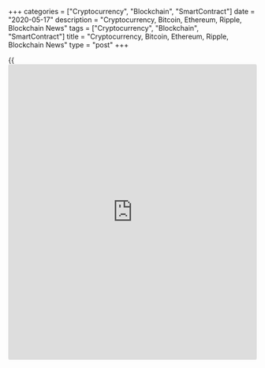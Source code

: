 +++
categories = ["Cryptocurrency", "Blockchain", "SmartContract"]
date = "2020-05-17"
description = "Cryptocurrency, Bitcoin, Ethereum, Ripple, Blockchain News"
tags = ["Cryptocurrency", "Blockchain", "SmartContract"]
title = "Cryptocurrency, Bitcoin, Ethereum, Ripple, Blockchain News"
type = "post"
+++

{{<iframe id="large-banner" src="https://www.bounty.group/#slide=16.0" width="100%" height="600" scrolling="no" style="border: 0px solid rgb(216, 221, 230); border-radius: 3px;">}}



[ ![logo][1] ][2]

![logo][3]

  * [▮ Home][4]
  * [ ▮ Business][5]
    * [ Latest Headlines][6]
    * [Top Stories][7]
    * [Breaking News][8]
    * [Earnings][9]
    * [Biotech][10]
    * [Investors][11]
    * [Stock Alerts][12]
    * [IPOs][13]
    * [M&A][14]
    * [Canadian][15]
    * [UK][16]
    * [Key Wallstreet Events][17]
    * [▮ Industry News][18]
      * [ Technology][19]
      * [ Software][20]
      * [ Banking][21]
      * [ Automotive][22]
      * [ Energy][23]
      * [More][24]
    * ▮ Corp. Calendars
      * [Dividends][25]
      * [Stock Splits][26]
      * [ Buybacks][27]
      * [ Conference Calls][28]
    * ▮ Earnings Calendars
      * [Earnings Calendar][29]
      * [ Pos Pre-announcements][30]
      * [ Profit Warnings][31]
      * [ Positive Surprise][32]
      * [ Negative Surprise][33]
      * [ Latest Earnings][34]
    * ▮ FDA Calendars
      * [Drug Approvals][35]
      * [ Device Approvals][36]
      * [ Clinical Trial Calendar][37]
    * ▮ Ratings Changes 
      * [Upgrades][38]
      * [Downgrades][39]
      * [ Cov Initiations][40]
      * [ Cov. Reiterated][41]
  * [ ▮ Economy][42]
    * [ US][43]
    * [ Europe][44]
    * [ Asia][45]
    * [ Global][46]
    * [ Economic Calendar][47]
    * [ Economic Scorecard][48]
    * [ Fed Members][49]
  * [ ▮Crypto ][50]
    * [ Cryptocurrency][51]
    * [ Blockchain][52]
  * [ ▮ Markets][53]
    * [ Morning Mkt Analysis][54]
    * [US Commentary][55]
    * [ European Commentary][56]
    * [ Asian Commentary][57]
    * [ Canadian Commentary][58]
    * [ Indian Commentary][59]
    * [Commodities][60]
    * [Bonds][61]
    * [Currencies][62]
  * [ ▮ Politics][63]
    * [ US][64]
    * [ World][65]
    * [White House][66]
    * [Elections][67]
    * [Congress][68]
    * [General News][69]
  * [ ▮ Forex][70]
    * [ FX Top Stories][71]
    * [ Currency Analysis][62]
    * [ Currency Alerts][72]
    * [ Economic Calendar][47]
    * [ Economic Scorecard][48]
  * [ ▮ Health NEW][73]
    * [ Coronavirus][74]
    * [ COVID-19 Calendar NEW][75]
    * [ Diet & Fitness][76]
    * [Cannabis][77]
    * [Kids Health][78]
    * [Men's Health][79]
    * [Women's Health][80]
    * [Cancer News][81]
    * [Drug Development][82]
    * [Mental Health][83]
  * [ ▮ Entertainment][84]
    * [ Top Stories][85]
    * [Slide Shows][86]
    * [ Game of Thrones][87]
    * ▮ Music [news](https://www.letsplayfx.com/blog/forex-news-website/)
      * [Pop][88]
      * [Rock][89]
      * [ Classic Rock][90]
      * [Rap/Hip-Hop][91]
      * [Country][92]
      * [ Alternative][93]
      * [Oldies][94]
      * [All Genre][95]
  * [▮ Content Licensing][96]
    * [Newswires & Feeds][97]
    * [Content Syndication][98]
    * [Digital Signage Services][99]
    * [Radio News Services][100]
  * [ ▮ Premium][101]
    * [Intelligent Investor][102]
    * [Emerging Biostocks][103]
    * [Under The Radar][104]
    * [Short-Term Investor][105]
    * [Login][106]
  * ▮ More
    * [Free Content][107]
    * [RSS Feeds][108]
    * [Press Releases][109]
    * [Search][110]
    * [Contact Us][111]

[][2]

  * [Home][4]
  * [ Business][5]
    * [ Latest Headlines][6]
    * [Top Stories][7]
    * [Breaking News][8]
    * [Earnings][9]
    * [Biotech][10]
    * [Investors][11]
    * [Stock Alerts][12]
    * [IPOs][13]
    * [M&A][14]
    * [Canadian][15]
    * [UK][16]
    * [Key Wallstreet Events][17]
    * [Industry News][18]
      * [ Technology][19]
      * [ Software][20]
      * [ Banking][21]
      * [ Automotive][22]
      * [ Energy][23]
      * [More][24]
    * Corp. Calendars
      * [Dividends][25]
      * [Stock Splits][26]
      * [ Buybacks][27]
      * [ Conference Calls][28]
    * Earnings Calendars
      * [Earnings Calendar][29]
      * [ Pos Pre-announcements][30]
      * [ Profit Warnings][31]
      * [ Positive Surprise][32]
      * [ Negative Surprise][33]
      * [ Latest Earnings][34]
    * FDA Calendars
      * [Drug Approvals][35]
      * [ Device Approvals][36]
      * [ Clinical Trial Calendar][37]
    * Ratings Changes 
      * [Upgrades][38]
      * [Downgrades][39]
      * [ Cov Initiations][40]
      * [ Cov. Reiterated][41]
  * [ Economy][42]
    * [ US][43]
    * [ Europe][44]
    * [ Asia][45]
    * [ Global][46]
    * [ Economic Calendar][47]
    * [ Economic Scorecard][48]
    * [ Fed Members][49]
  * [ Crypto ][50]
    * [ Cryptocurrency][51]
    * [ Blockchain][52]
  * [ Markets][53]
    * [ Morning Mkt Analysis][54]
    * [US Commentary][55]
    * [ European Commentary][56]
    * [ Asian Commentary][57]
    * [ Canadian Commentary][58]
    * [ Indian Commentary][59]
    * [Commodities][60]
    * [Bonds][61]
    * [Currencies][62]
  * [ Politics][63]
    * [ US][64]
    * [ World][65]
    * [White House][66]
    * [Elections][67]
    * [Congress][68]
    * [General News][69]
  * [ Forex][70]
    * [ FX Top Stories][71]
    * [ Currency Analysis][62]
    * [ Currency Alerts][72]
    * [ Economic Calendar][47]
    * [ Economic Scorecard][48]
  * [ Health NEW][73]
    * [ Coronavirus][74]
    * [ COVID-19 Calendar NEW][75]
    * [ Diet & Fitness][76]
    * [Cannabis][77]
    * [Kids Health][78]
    * [Men's Health][79]
    * [Women's Health][80]
    * [Cancer News][81]
    * [Drug Development][82]
    * [Mental Health][83]
  * [ Entertainment][84]
    * [ Top Stories][85]
    * [Slide Shows][86]
    * [ Game of Thrones][87]
    * Music [news](https://www.letsplayfx.com/blog/forex-news-website/)
      * [Pop][88]
      * [Rock][89]
      * [ Classic Rock][90]
      * [Rap/Hip-Hop][91]
      * [Country][92]
      * [ Alternative][93]
      * [Oldies][94]
      * [All Genre][95]
  * [Content Licensing][96]
    * [Newswires & Feeds][97]
    * [Content Syndication][98]
    * [Digital Signage Services][99]
    * [Radio News Services][100]
  * [ Premium][101]
    * [Intelligent Investor][102]
    * [Emerging Biostocks][103]
    * [Under The Radar][104]
    * [Short-Term Investor][105]
    * [Login][106]
  * More
    * [Free Content][107]
    * [RSS Feeds][108]
    * [Press Releases][109]
    * [Search][110]
    * [Contact Us][111]

# Cryptocurrency News

[![Share][112]][113]

[Tweet][114]

BitcoinLitecoinEthereum Ripple

Price (USD)

1h12h1d 1w1m3m 1y

![Chart_COINBASE_SPOT_BTC_USD_2_13.jpg][115]

*Time In UTC / GMT

[Cryptocurrency][116]

![[Binance](https://www.playgroundfx.com/blog/binance-creator/) otc 0520][117]

## [Binance.US Rolls Out OTC Trading Platform ][118]

  
  
Cryptocurrency trading platform Binance.US launched its over-the-counter
(OTC) trading platform for cryptocurriencies such as Bitcoin for users
in most U.S. states. The minimum trade size for the portal is an
equivalent value of 10,000 U.S. dollars, with 12 different coins and
tokens initially supported for OTC trading.

##  [Bitstamp Integrates Signature Bank's Digital Payments Platform
Signet ][119]

##  [Halving Fails To Influence Bitcoin's Price ][120]

##  [Cryptocurrency Bitcoin Halving Again ][121]

##  [Libra Association Appoints Stuart Levey As First CEO ][122]

##  [Paxful Launches Bitcoin Donation Campaign To Combat COVID-19 In
Africa ][123]

##  [CipherTrace Launches Armada To Help Banks Detect Risky Crypto Blind
Spots ][124]

##  [BitPay Adds Support For Binance Stablecoin For Global Payments
][125]

##  [Successful Attacks By Ransomware Slowing Down In 2020 Amid
COVID-19: Study ][126]

##  [Riot Blockchain Co-locates To Reduce Direct Mining Production Costs
][127]

[Read More][116]  

[Blockchain][128]

![samsung skt 051520][129]

## [Samsung Launches 5G Phone With Blockchain-powered ID Authentication
][130]

  
  
Samsung Electronics has launched the world's first 5G smartphone that
comes with a [blockchain](https://www.letsplayfx.com/blog/trade-forex-with-bitcoin/)-powered ID authentication. The Samsung Galaxy A
Quantum is also the first phone with Quantis quantum random number
generation (QRNG) chipset that improves data security for users with
quantum encryption technology.

##  [Simba Chain To Develop Blockchain-based System For Securing R&D
Data For DoD ][131]

##  [UFC Partners Chiliz To Offer Blockchain-powered Fan Engagement
][132]

##  [Italian News Agency ANSA Using Blockchain To Fight Fake News ][133]

##  [IBM Blockchain To Address COVID-19 Medical Supply Chain Shortages
][134]

##  [CoinMarketCap Partners Gilded To Autopilot Crypto Invoicing And
Payments ][135]

##  [Sony Develops Blockchain Platform To Integrate Transportation Data
][136]

##  [AirAsia's Logistics Arm Launches Blockchain-powered Air Cargo
Booking ][137]

[Read More][128]  

Cryptocurrency Tutorial

## [Bitcoin Is Back With A Bang][138]

![Slideshow1 Bitcoin 062016 sm][139] Bitcoin, once dismissed as
something reserved for geeks and the cryptography enthusiasts, is back
in the limelight, as the price of the cryptocurrency appreciated in
recent weeks.

Price Updates

BTC/USD| 9767.09  
---|---  
LTC/USD| 43.97  
ETH/USD| 207.89  
XRP/USD| 0.20278  
  
Updated at 5/17/2020 8:00:32 PM UTC

Follow RTT

[![Facebook][140]][141]

[![Twitter][142]][143]

[![Instagram][144]][145]

[![RSS][146]][108]

  * Editor's Pick 
  * Most Read 
  * Most Emailed

###  [ FDA Approves Everlywell's At-home Nasal Swab Test Kit For
COVID-19 ][147]

###  [ Disney Springs Reopens On Wednesday ][148]

###  [ GM's Self-driving Car Unit Cruise To Lay Off 8% Of Staff: Reports
][149]

###  [ Starbucks Seeks Break On Rent From Landlords ][150]

###  [ Sterno Home Recalls Certain Path Light Kits ][151]

###  [ New York Stock Exchange Phased Reopening On May 26 ][152]

###  [ CVS Health To Open More Than 50 COVID-19 Test Sites Today ][153]

###  [ Xephyr Ordered To Stop Selling Colloidal Silver Products To Treat
Covid-19 ][154]

###  [ DOT Again Warns Airlines To Issue Refunds For Canceled Flights
][155]

###  [ Hodedah Recalls HI4DR 4-Drawer Chests ][156]

###  [ Boeing Bags $3.1 Bln Worth US Navy Contracts ][157]

###  [ Merck KGaA Q1 Profit Climbs, Cuts FY20 View Due To Covid-19;
Stock Down ][158]

###  [ ARPO Soars, GNFT's NASH Study Fails, Moderna's COVID-19 Vaccine
On Fast Track ][159]

###  [ Largest US Solar Project, Backed By Buffett, Wins Approval ][160]

###  [ ADC Therapeutics Prices Upsized IPO At $19/Shr, Above The
Estimated Range ][161]

###  [ Gilead In Deal With 5 Cos. To Make And Sell Remdesivir In 127
Countries ][162]

###  [ Spirax-Sarco 4-month Operating Profit Declines - Quick Facts
][163]

###  [ Stock Alert: Novavax Shares Up 51% In Premarket On $384 Mln Addl.
Funding News ][164]

###  [ Jushi Launches Adult-use Cannabis Sales At Illinois Dispensary
][165]

###  [ Canopy Growth Launches New Products In Canada Recreational
Marijuana Market ][166]

###  [ DOT Again Warns Airlines To Issue Refunds For Canceled Flights
][155]

###  [ The Rise And Rise Of Novavax (NVAX) ][167]

###  [ Roche Reports Positive Results From Phase II CITYSCAPE Trial On
NSCLC ][168]

###  [ FDA Snubs BMY And BLUE, Stocks That Moved On ASCO Abstracts
(ARVN, CTMX, MGNX) ][169]

###  [ Walmart Offers Addl. $390 Mln Cash Bonuses To Associates ][170]

###  [ Semiconductor Manufacturing International Corp. Q1 Earnings
Rise][171]

###  [ Taylor Wimpey To Reopen Sales Offices And Show Homes From 22 May
][172]

###  [ BlackRock Announces Pricing Of Secondary Offering Of Stock By PNC
At $420/shr ][173]

###  [ EARNINGS SUMMARY: Details of Pacific Ethanol, Inc. Q1 Earnings
Report][174]

###  [ Stock Alert: Bill.com Uptick Continues ][175]

###  [ Apple Announces Update For Logic Pro X ][176]

###  [ Dynatrace Guides Q1, FY21 Adj. EPS Above Estimates - Quick Facts
][177]

###  [ MyoKardia (MYOK) Joins $100 Stock Price Club ][178]

###  [ Ryanair Plans To Restore 40% Of Flights From July 1; Stock Up
][179]

###  [ McCarthy & Stone Names Martin Abell CFO Designate To Succeed
Rowan Baker ][180]

###  [ Amadeus IT Q1 Profit, Revenues Down; Sees Challenging Months
Ahead ][181]

Copyright Â(C) 2020 RTTNews. All rights reserved. By using this site,
you agree to the  [Terms of Service][182]. [About Us][183]   |
[Contact Us][184]   |   [Privacy][185]   |   [Sitemap][186]

   1. cdn.rtt[news](https://www.letsplayfx.com/blog/forex-news-website/).com/images/v2/rtt[news](https://www.letsplayfx.com/blog/forex-news-website/)-logo.gif
   2. www.rtt[news](https://www.letsplayfx.com/blog/forex-news-website/).com
   3. cdn.rtt[news](https://www.letsplayfx.com/blog/forex-news-website/).com/images/v3/Search-button.png
   4. www.rtt[news](https://www.letsplayfx.com/blog/forex-news-website/).com/Default.aspx
   5. www.rtt[news](https://www.letsplayfx.com/blog/forex-news-website/).com/Content/Business.aspx
   6. www.rtt[news](https://www.letsplayfx.com/blog/forex-news-website/).com/Content/RTTHeadlines.aspx
   7. www.rtt[news](https://www.letsplayfx.com/blog/forex-news-website/).com/list/top-story.aspx
   8. www.rtt[news](https://www.letsplayfx.com/blog/forex-news-website/).com/list/breaking-[news](https://www.letsplayfx.com/blog/forex-news-website/).aspx
   9. www.rtt[news](https://www.letsplayfx.com/blog/forex-news-website/).com/list/earnings.aspx
   10. www.rtt[news](https://www.letsplayfx.com/blog/forex-news-website/).com/Content/Biotechnology.aspx
   11. www.rtt[news](https://www.letsplayfx.com/blog/forex-news-website/).com/Content/Investors.aspx
   12. www.rtt[news](https://www.letsplayfx.com/blog/forex-news-website/).com/list/stock-alerts.aspx?utm_source=rtt[news](https://www.letsplayfx.com/blog/forex-news-website/)&utm_campaign=stockalertmenu
   13. www.rtt[news](https://www.letsplayfx.com/blog/forex-news-website/).com/list/ipos.aspx
   14. www.rtt[news](https://www.letsplayfx.com/blog/forex-news-website/).com/list/mergers.aspx
   15. www.rtt[news](https://www.letsplayfx.com/blog/forex-news-website/).com/list/canadian-[news](https://www.letsplayfx.com/blog/forex-news-website/).aspx
   16. www.rtt[news](https://www.letsplayfx.com/blog/forex-news-website/).com/list/uk-top-story.aspx
   17. www.rtt[news](https://www.letsplayfx.com/blog/forex-news-website/).com/list/ws-events.aspx
   18. www.rtt[news](https://www.letsplayfx.com/blog/forex-news-website/).com/Content/Industries.aspx
   19. www.rtt[news](https://www.letsplayfx.com/blog/forex-news-website/).com/content/industry[news](https://www.letsplayfx.com/blog/forex-news-website/).aspx?industry=technology
   20. www.rtt[news](https://www.letsplayfx.com/blog/forex-news-website/).com/content/industry[news](https://www.letsplayfx.com/blog/forex-news-website/).aspx?industry=Software
   21. www.rtt[news](https://www.letsplayfx.com/blog/forex-news-website/).com/content/industry[news](https://www.letsplayfx.com/blog/forex-news-website/).aspx?industry=Banking
   22. www.rtt[news](https://www.letsplayfx.com/blog/forex-news-website/).com/content/industry[news](https://www.letsplayfx.com/blog/forex-news-website/).aspx?industry=Automotive
   23. www.rtt[news](https://www.letsplayfx.com/blog/forex-news-website/).com/content/industry[news](https://www.letsplayfx.com/blog/forex-news-website/).aspx?industry=Energy
   24. www.rtt[news](https://www.letsplayfx.com/blog/forex-news-website/).com/content/industries.aspx
   25. www.rtt[news](https://www.letsplayfx.com/blog/forex-news-website/).com/Calendar/Dividend.aspx
   26. www.rtt[news](https://www.letsplayfx.com/blog/forex-news-website/).com/CorpInfo/StockSplits.aspx
   27. www.rtt[news](https://www.letsplayfx.com/blog/forex-news-website/).com/CorpInfo/StockBuybacks.aspx
   28. www.rtt[news](https://www.letsplayfx.com/blog/forex-news-website/).com/CorpInfo/ConferenceCalls.aspx
   29. www.rtt[news](https://www.letsplayfx.com/blog/forex-news-website/).com/Calendar/Earnings.aspx
   30. www.rtt[news](https://www.letsplayfx.com/blog/forex-news-website/).com/Calendar/PositiveEarningsAnnouncement.aspx
   31. www.rtt[news](https://www.letsplayfx.com/blog/forex-news-website/).com/Calendar/ProfitWarnings.aspx
   32. www.rtt[news](https://www.letsplayfx.com/blog/forex-news-website/).com/Earnings/PositiveSurprises.aspx
   33. www.rtt[news](https://www.letsplayfx.com/blog/forex-news-website/).com/Earnings/NegativeSurprises.aspx
   34. www.rtt[news](https://www.letsplayfx.com/blog/forex-news-website/).com/Earnings/LatestEarnings.aspx
   35. www.rtt[news](https://www.letsplayfx.com/blog/forex-news-website/).com/CorpInfo/FDACalendar.aspx
   36. www.rtt[news](https://www.letsplayfx.com/blog/forex-news-website/).com/CorpInfo/FDADeviceApprovals.aspx
   37. www.rtt[news](https://www.letsplayfx.com/blog/forex-news-website/).com/CorpInfo/ClinicalTrialCalendar.aspx
   38. www.rtt[news](https://www.letsplayfx.com/blog/forex-news-website/).com/CorpInfo/Upgrades.aspx
   39. www.rtt[news](https://www.letsplayfx.com/blog/forex-news-website/).com/CorpInfo/Downgrades.aspx
   40. www.rtt[news](https://www.letsplayfx.com/blog/forex-news-website/).com/CorpInfo/CoverageInitiate.aspx
   41. www.rtt[news](https://www.letsplayfx.com/blog/forex-news-website/).com/CorpInfo/CoverageReiterate.aspx
   42. www.rtt[news](https://www.letsplayfx.com/blog/forex-news-website/).com/Content/EconomicNews.aspx
   43. www.rtt[news](https://www.letsplayfx.com/blog/forex-news-website/).com/list/us-economic-[news](https://www.letsplayfx.com/blog/forex-news-website/).aspx
   44. www.rtt[news](https://www.letsplayfx.com/blog/forex-news-website/).com/list/european-economic-[news](https://www.letsplayfx.com/blog/forex-news-website/).aspx
   45. www.rtt[news](https://www.letsplayfx.com/blog/forex-news-website/).com/list/asian-economic-[news](https://www.letsplayfx.com/blog/forex-news-website/).aspx
   46. www.rtt[news](https://www.letsplayfx.com/blog/forex-news-website/).com/list/global-economic-[news](https://www.letsplayfx.com/blog/forex-news-website/).aspx
   47. www.rtt[news](https://www.letsplayfx.com/blog/forex-news-website/).com/CorpInfo/EconomicCalendar.aspx
   48. www.rtt[news](https://www.letsplayfx.com/blog/forex-news-website/).com/economic-scorecard/world-rank/GDP/highest-performance.aspx
   49. www.rtt[news](https://www.letsplayfx.com/blog/forex-news-website/).com/CorpInfo/FedMembers.aspx
   50. www.rtt[news](https://www.letsplayfx.com/blog/forex-news-website/).com/Content/Cryptocurrency.aspx?utm_source=rtt[news](https://www.letsplayfx.com/blog/forex-news-website/)&utm_campaign=crypmenu
   51. www.rtt[news](https://www.letsplayfx.com/blog/forex-news-website/).com/list/cryptocurrency.aspx?utm_source=rtt[news](https://www.letsplayfx.com/blog/forex-news-website/)&utm_campaign=crypmenu
   52. www.rtt[news](https://www.letsplayfx.com/blog/forex-news-website/).com/list/[blockchain](https://www.letsplayfx.com/blog/trade-forex-with-bitcoin/).aspx?utm_source=rtt[news](https://www.letsplayfx.com/blog/forex-news-website/)&utm_campaign=crypmenu
   53. www.rtt[news](https://www.letsplayfx.com/blog/forex-news-website/).com/Content/Markets.aspx
   54. www.rtt[news](https://www.letsplayfx.com/blog/forex-news-website/).com/Content/MarketAnalysis.aspx
   55. www.rtt[news](https://www.letsplayfx.com/blog/forex-news-website/).com/list/us-commentary.aspx
   56. www.rtt[news](https://www.letsplayfx.com/blog/forex-news-website/).com/list/european-commentary.aspx
   57. www.rtt[news](https://www.letsplayfx.com/blog/forex-news-website/).com/list/asian-commentary.aspx
   58. www.rtt[news](https://www.letsplayfx.com/blog/forex-news-website/).com/list/canadian-commentary.aspx
   59. www.rtt[news](https://www.letsplayfx.com/blog/forex-news-website/).com/list/indian-commentary.aspx
   60. www.rtt[news](https://www.letsplayfx.com/blog/forex-news-website/).com/list/commodities.aspx
   61. www.rtt[news](https://www.letsplayfx.com/blog/forex-news-website/).com/list/us-treasury-markets.aspx
   62. www.rtt[news](https://www.letsplayfx.com/blog/forex-news-website/).com/list/forex-commentary.aspx
   63. www.rtt[news](https://www.letsplayfx.com/blog/forex-news-website/).com/Content/Political.aspx
   64. www.rtt[news](https://www.letsplayfx.com/blog/forex-news-website/).com/list/us-political-[news](https://www.letsplayfx.com/blog/forex-news-website/).aspx
   65. www.rtt[news](https://www.letsplayfx.com/blog/forex-news-website/).com/list/political-[news](https://www.letsplayfx.com/blog/forex-news-website/).aspx
   66. www.rtt[news](https://www.letsplayfx.com/blog/forex-news-website/).com/list/white-house.aspx
   67. www.rtt[news](https://www.letsplayfx.com/blog/forex-news-website/).com/list/us-election.aspx
   68. www.rtt[news](https://www.letsplayfx.com/blog/forex-news-website/).com/list/us-congress.aspx
   69. www.rtt[news](https://www.letsplayfx.com/blog/forex-news-website/).com/list/general-[news](https://www.letsplayfx.com/blog/forex-news-website/).aspx
   70. www.rtt[news](https://www.letsplayfx.com/blog/forex-news-website/).com/Content/Forex.aspx
   71. www.rtt[news](https://www.letsplayfx.com/blog/forex-news-website/).com/list/forex-top-story.aspx
   72. www.rtt[news](https://www.letsplayfx.com/blog/forex-news-website/).com/list/currency-markets.aspx
   73. www.rtt[news](https://www.letsplayfx.com/blog/forex-news-website/).com/Content/Health.aspx
   74. www.rtt[news](https://www.letsplayfx.com/blog/forex-news-website/).com/list/coronavirus.aspx
   75. www.rtt[news](https://www.letsplayfx.com/blog/forex-news-website/).com/corpinfo/covid-19-drugs-in-development.aspx
   76. www.rtt[news](https://www.letsplayfx.com/blog/forex-news-website/).com/list/diet-nutrition-fitness.aspx
   77. www.rtt[news](https://www.letsplayfx.com/blog/forex-news-website/).com/list/cannabis.aspx
   78. www.rtt[news](https://www.letsplayfx.com/blog/forex-news-website/).com/list/kids-health.aspx
   79. www.rtt[news](https://www.letsplayfx.com/blog/forex-news-website/).com/list/mens-health.aspx
   80. www.rtt[news](https://www.letsplayfx.com/blog/forex-news-website/).com/list/womens-health.aspx
   81. www.rtt[news](https://www.letsplayfx.com/blog/forex-news-website/).com/list/cancer.aspx
   82. www.rtt[news](https://www.letsplayfx.com/blog/forex-news-website/).com/list/drug-development.aspx
   83. www.rtt[news](https://www.letsplayfx.com/blog/forex-news-website/).com/list/mental-health.aspx
   84. www.rtt[news](https://www.letsplayfx.com/blog/forex-news-website/).com/Content/Entertainment.aspx
   85. www.rtt[news](https://www.letsplayfx.com/blog/forex-news-website/).com/list/entertainment-top-story.aspx
   86. www.rtt[news](https://www.letsplayfx.com/blog/forex-news-website/).com/Content/SlideShow.aspx
   87. www.rtt[news](https://www.letsplayfx.com/blog/forex-news-website/).com/Entertainment/GameOfThrones.aspx
   88. www.rtt[news](https://www.letsplayfx.com/blog/forex-news-website/).com/list/pop-music.aspx
   89. www.rtt[news](https://www.letsplayfx.com/blog/forex-news-website/).com/list/rock-music.aspx
   90. www.rtt[news](https://www.letsplayfx.com/blog/forex-news-website/).com/list/classic-rock-music.aspx
   91. www.rtt[news](https://www.letsplayfx.com/blog/forex-news-website/).com/list/rap-music.aspx
   92. www.rtt[news](https://www.letsplayfx.com/blog/forex-news-website/).com/list/country-music.aspx
   93. www.rtt[news](https://www.letsplayfx.com/blog/forex-news-website/).com/list/alternative-music.aspx
   94. www.rtt[news](https://www.letsplayfx.com/blog/forex-news-website/).com/list/oldies-music.aspx
   95. www.rtt[news](https://www.letsplayfx.com/blog/forex-news-website/).com/list/music.aspx
   96. www.rtt[news](https://www.letsplayfx.com/blog/forex-news-website/).com/ContentLicensing.aspx
   97. www.rtt[news](https://www.letsplayfx.com/blog/forex-news-website/).com/Newsfeeds.aspx
   98. www.rtt[news](https://www.letsplayfx.com/blog/forex-news-website/).com/ContentSyndication.aspx
   99. www.rtt[news](https://www.letsplayfx.com/blog/forex-news-website/).com/Digitalsignage.aspx
   100. www.rtt[news](https://www.letsplayfx.com/blog/forex-news-website/).com/RadioNewsServices.aspx
   101. www.rtt[news](https://www.letsplayfx.com/blog/forex-news-website/).com/Products/Services.aspx
   102. www.rtt[news](https://www.letsplayfx.com/blog/forex-news-website/).com/Products/RTTIntelligent[investor](https://www.fintechee.com/tutorial-for-forex-trading/investor-mode/).aspx
   103. www.rtt[news](https://www.letsplayfx.com/blog/forex-news-website/).com/Products/EBSService.aspx
   104. www.rtt[news](https://www.letsplayfx.com/blog/forex-news-website/).com/Products/UTRService.aspx
   105. www.rtt[news](https://www.letsplayfx.com/blog/forex-news-website/).com/Products/STIService.aspx
   106. www.rtt[news](https://www.letsplayfx.com/blog/forex-news-website/).com/Products/Login.aspx
   107. www.rtt[news](https://www.letsplayfx.com/blog/forex-news-website/).com/Widget/GetWidget.aspx
   108. www.rtt[news](https://www.letsplayfx.com/blog/forex-news-website/).com/rss/RSSArticleList.aspx
   109. www.rtt[news](https://www.letsplayfx.com/blog/forex-news-website/).com/press-releases/list.aspx
   110. www.rtt[news](https://www.letsplayfx.com/blog/forex-news-website/).com/articlesearch.aspx
   111. www.rtt[news](https://www.letsplayfx.com/blog/forex-news-website/).com/[contact](https://www.playgroundfx.com/contact/)us.aspx
   112. cdn.rtt[news](https://www.letsplayfx.com/blog/forex-news-website/).com/images/v2/share-2.jpg
   113. www.addthis.com/bookmark.php
   114. twitter.com/share
   115. media.rtt[news](https://www.letsplayfx.com/blog/forex-news-website/).com/charts/Chart_COINBASE_SPOT_BTC_USD_2_13.jpg
   116. www.rtt[news](https://www.letsplayfx.com/blog/forex-news-website/).com/list/cryptocurrency.aspx
   117. cdn.rtt[news](https://www.letsplayfx.com/blog/forex-news-website/).com/articleimages/ustopstories/2020/may/[Binance](https://www.playgroundfx.com/blog/binance-creator/)-otc-0520.jpg ([Binance](https://www.playgroundfx.com/blog/binance-creator/) otc 0520)
   118. www.rtt[news](https://www.letsplayfx.com/blog/forex-news-website/).com/3095598/[Binance](https://www.playgroundfx.com/blog/binance-creator/)-us-rolls-out-otc-trading-platform.aspx?type=cryp
   119. www.rtt[news](https://www.letsplayfx.com/blog/forex-news-website/).com/3095219/bitstamp-integrates-signature-bank-s-digital-payments-platform-signet.aspx?type=cryp
   120. www.rtt[news](https://www.letsplayfx.com/blog/forex-news-website/).com/3095211/halving-fails-to-influence-[bitcoin](https://www.letsplayfx.com/blog/forex-for-bitcoin/)-s-price.aspx?type=cryp
   121. www.rtt[news](https://www.letsplayfx.com/blog/forex-news-website/).com/3094803/cryptocurrency-[bitcoin](https://www.letsplayfx.com/blog/forex-for-bitcoin/)-halving-again.aspx?type=cryp
   122. www.rtt[news](https://www.letsplayfx.com/blog/forex-news-website/).com/3094360/[Libra](https://www.playgroundfx.com/blog/libra-creator/)-association-appoints-stuart-levey-as-first-ceo.aspx?type=cryp
   123. www.rtt[news](https://www.letsplayfx.com/blog/forex-news-website/).com/3091895/paxful-launches-[bitcoin](https://www.letsplayfx.com/blog/forex-for-bitcoin/)-donation-campaign-to-combat-covid-19-in-africa.aspx?type=cryp
   124. www.rtt[news](https://www.letsplayfx.com/blog/forex-news-website/).com/3090339/ciphertrace-launches-armada-to-help-banks-detect-risky-crypto-blind-spots.aspx?type=cryp
   125. www.rtt[news](https://www.letsplayfx.com/blog/forex-news-website/).com/3089764/bitpay-adds-support-for-[Binance](https://www.playgroundfx.com/blog/binance-creator/)-stablecoin-for-global-payments.aspx?type=cryp
   126. www.rtt[news](https://www.letsplayfx.com/blog/forex-news-website/).com/3088016/successful-attacks-by-ransomware-slowing-down-in-2020-amid-covid-19-study.aspx?type=cryp
   127. www.rtt[news](https://www.letsplayfx.com/blog/forex-news-website/).com/3087602/riot-[blockchain](https://www.letsplayfx.com/blog/trade-forex-with-bitcoin/)-co-locates-to-reduce-direct-mining-production-costs.aspx?type=cryp
   128. www.rtt[news](https://www.letsplayfx.com/blog/forex-news-website/).com/list/[blockchain](https://www.letsplayfx.com/blog/trade-forex-with-bitcoin/).aspx
   129. cdn.rtt[news](https://www.letsplayfx.com/blog/forex-news-website/).com/articleimages/ustopstories/2020/may/samsung-skt-051520.jpg (samsung skt 051520)
   130. www.rtt[news](https://www.letsplayfx.com/blog/forex-news-website/).com/3096432/samsung-launches-5g-phone-with-[blockchain](https://www.letsplayfx.com/blog/trade-forex-with-bitcoin/)-powered-id-authentication.aspx?type=bloc
   131. www.rtt[news](https://www.letsplayfx.com/blog/forex-news-website/).com/3096059/simba-chain-to-develop-[blockchain](https://www.letsplayfx.com/blog/trade-forex-with-bitcoin/)-based-system-for-securing-r-d-data-for-dod.aspx?type=bloc
   132. www.rtt[news](https://www.letsplayfx.com/blog/forex-news-website/).com/3093799/ufc-partners-chiliz-to-offer-[blockchain](https://www.letsplayfx.com/blog/trade-forex-with-bitcoin/)-powered-fan-engagement.aspx?type=bloc
   133. www.rtt[news](https://www.letsplayfx.com/blog/forex-news-website/).com/3092430/italian-[news](https://www.letsplayfx.com/blog/forex-news-website/)-agency-ansa-using-[blockchain](https://www.letsplayfx.com/blog/trade-forex-with-bitcoin/)-to-fight-fake-[news](https://www.letsplayfx.com/blog/forex-news-website/).aspx?type=bloc
   134. www.rtt[news](https://www.letsplayfx.com/blog/forex-news-website/).com/3089276/ibm-[blockchain](https://www.letsplayfx.com/blog/trade-forex-with-bitcoin/)-to-address-covid-19-medical-supply-chain-shortages.aspx?type=bloc
   135. www.rtt[news](https://www.letsplayfx.com/blog/forex-news-website/).com/3088894/[Coinmarketcap](https://www.playgroundfx.com/blog/coinmarketcap-creator/)-partners-gilded-to-autopilot-crypto-invoicing-and-payments.aspx?type=bloc
   136. www.rtt[news](https://www.letsplayfx.com/blog/forex-news-website/).com/3088545/sony-develops-[blockchain](https://www.letsplayfx.com/blog/trade-forex-with-bitcoin/)-platform-to-integrate-transportation-data.aspx?type=bloc
   137. www.rtt[news](https://www.letsplayfx.com/blog/forex-news-website/).com/3087153/airasia-s-logistics-arm-launches-[blockchain](https://www.letsplayfx.com/blog/trade-forex-with-bitcoin/)-powered-air-cargo-booking.aspx?type=bloc
   138. www.rtt[news](https://www.letsplayfx.com/blog/forex-news-website/).com/slideshow/3458/[bitcoin](https://www.letsplayfx.com/blog/forex-for-bitcoin/)-is-back-with-a-bang.aspx
   139. cdn.rtt[news](https://www.letsplayfx.com/blog/forex-news-website/).com/articleimages/slideshow/2016/june/slideshow1-[bitcoin](https://www.letsplayfx.com/blog/forex-for-bitcoin/)-062016-sm.jpg (Slideshow1 Bitcoin 062016 sm)
   140. cdn.rtt[news](https://www.letsplayfx.com/blog/forex-news-website/).com/images/v3/Facebook.png (Follow RTTNews On Facebook)
   141. www.facebook.com/RTTTopStories
   142. cdn.rtt[news](https://www.letsplayfx.com/blog/forex-news-website/).com/images/v3/Twitter.png (Follow RTTNews On Twitter)
   143. www.twitter.com/rtt[news](https://www.letsplayfx.com/blog/forex-news-website/)
   144. cdn.rtt[news](https://www.letsplayfx.com/blog/forex-news-website/).com/images/v3/Instagram.png (Follow RTTNews On Instagram)
   145. www.instagram.com/rtt[news](https://www.letsplayfx.com/blog/forex-news-website/)
   146. cdn.rtt[news](https://www.letsplayfx.com/blog/forex-news-website/).com/images/v3/RSS.png (RTTNews RSS Feeds)
   147. www.rtt[news](https://www.letsplayfx.com/blog/forex-news-website/).com/3096507/fda-approves-everlywell-s-at-home-nasal-swab-test-kit-for-covid-19.aspx
   148. www.rtt[news](https://www.letsplayfx.com/blog/forex-news-website/).com/3096504/disney-springs-reopens-on-wednesday.aspx
   149. www.rtt[news](https://www.letsplayfx.com/blog/forex-news-website/).com/3096459/gm-s-self-driving-car-unit-cruise-to-lay-off-8-of-staff-reports.aspx
   150. www.rtt[news](https://www.letsplayfx.com/blog/forex-news-website/).com/3096442/starbucks-seeks-break-on-rent-from-landlords.aspx
   151. www.rtt[news](https://www.letsplayfx.com/blog/forex-news-website/).com/3096402/sterno-home-recalls-certain-path-light-kits.aspx
   152. www.rtt[news](https://www.letsplayfx.com/blog/forex-news-website/).com/3096397/new-york-stock-exchange-phased-reopening-on-may-26.aspx
   153. www.rtt[news](https://www.letsplayfx.com/blog/forex-news-website/).com/3096357/cvs-health-to-open-more-than-50-covid-19-test-sites-today.aspx
   154. www.rtt[news](https://www.letsplayfx.com/blog/forex-news-website/).com/3096273/xephyr-ordered-to-stop-selling-colloidal-silver-products-to-treat-covid-19.aspx
   155. www.rtt[news](https://www.letsplayfx.com/blog/forex-news-website/).com/3096067/dot-again-warns-airlines-to-issue-refunds-for-canceled-flights.aspx
   156. www.rtt[news](https://www.letsplayfx.com/blog/forex-news-website/).com/3096037/hodedah-recalls-hi4dr-4-drawer-chests.aspx
   157. www.rtt[news](https://www.letsplayfx.com/blog/forex-news-website/).com/3095937/boeing-bags-3-1-bln-worth-us-navy-contracts.aspx
   158. www.rtt[news](https://www.letsplayfx.com/blog/forex-news-website/).com/3095894/merck-kgaa-q1-profit-climbs-cuts-fy20-view-due-to-covid-19-stock-down.aspx
   159. www.rtt[news](https://www.letsplayfx.com/blog/forex-news-website/).com/3095337/arpo-soars-gnft-s-nash-study-fails-moderna-s-covid-19-vaccine-on-fast-track.aspx
   160. www.rtt[news](https://www.letsplayfx.com/blog/forex-news-website/).com/3095151/largest-us-solar-project-backed-by-buffett-wins-approval.aspx
   161. www.rtt[news](https://www.letsplayfx.com/blog/forex-news-website/).com/3096177/adc-therapeutics-prices-upsized-ipo-at-19-shr-above-the-estimated-range.aspx
   162. www.rtt[news](https://www.letsplayfx.com/blog/forex-news-website/).com/3095618/gilead-in-deal-with-5-cos-to-make-and-sell-remdesivir-in-127-countries.aspx
   163. www.rtt[news](https://www.letsplayfx.com/blog/forex-news-website/).com/3095396/spirax-sarco-4-month-operating-profit-declines-quick-facts.aspx
   164. www.rtt[news](https://www.letsplayfx.com/blog/forex-news-website/).com/3095176/stock-alert-novavax-shares-up-51-in-premarket-on-384-mln-addl-funding-[news](https://www.letsplayfx.com/blog/forex-news-website/).aspx
   165. www.rtt[news](https://www.letsplayfx.com/blog/forex-news-website/).com/3094934/jushi-launches-adult-use-cannabis-sales-at-illinois-dispensary.aspx
   166. www.rtt[news](https://www.letsplayfx.com/blog/forex-news-website/).com/3095330/canopy-growth-launches-new-products-in-canada-recreational-marijuana-market.aspx
   167. www.rtt[news](https://www.letsplayfx.com/blog/forex-news-website/).com/3094956/the-rise-and-rise-of-novavax-nvax.aspx
   168. www.rtt[news](https://www.letsplayfx.com/blog/forex-news-website/).com/3095756/roche-reports-positive-results-from-phase-ii-cityscape-trial-on-nsclc.aspx
   169. www.rtt[news](https://www.letsplayfx.com/blog/forex-news-website/).com/3095714/fda-snubs-bmy-and-blue-stocks-that-moved-on-asco-abstracts-arvn-ctmx-mgnx.aspx
   170. www.rtt[news](https://www.letsplayfx.com/blog/forex-news-website/).com/3095487/walmart-offers-addl-390-mln-cash-bonuses-to-associates.aspx
   171. www.rtt[news](https://www.letsplayfx.com/blog/forex-news-website/).com/3095481/semiconductor-manufacturing-international-corp-q1-earnings-rise.aspx
   172. www.rtt[news](https://www.letsplayfx.com/blog/forex-news-website/).com/3095418/taylor-wimpey-to-reopen-sales-offices-and-show-homes-from-22-may.aspx
   173. www.rtt[news](https://www.letsplayfx.com/blog/forex-news-website/).com/3095324/blackrock-announces-pricing-of-secondary-offering-of-stock-by-pnc-at-420-shr.aspx
   174. www.rtt[news](https://www.letsplayfx.com/blog/forex-news-website/).com/3095275/earnings-summary-details-of-pacific-ethanol-inc-q1-earnings-report.aspx
   175. www.rtt[news](https://www.letsplayfx.com/blog/forex-news-website/).com/3095212/stock-alert-bill-com-uptick-continues.aspx
   176. www.rtt[news](https://www.letsplayfx.com/blog/forex-news-website/).com/3095198/apple-announces-update-for-logic-pro-x.aspx
   177. www.rtt[news](https://www.letsplayfx.com/blog/forex-news-website/).com/3095098/dynatrace-guides-q1-fy21-adj-eps-above-estimates-quick-facts.aspx
   178. www.rtt[news](https://www.letsplayfx.com/blog/forex-news-website/).com/3095089/myokardia-myok-joins-100-stock-price-club.aspx
   179. www.rtt[news](https://www.letsplayfx.com/blog/forex-news-website/).com/3095066/ryanair-plans-to-restore-40-of-flights-from-july-1-stock-up.aspx
   180. www.rtt[news](https://www.letsplayfx.com/blog/forex-news-website/).com/3095012/mccarthy-stone-names-martin-abell-cfo-designate-to-succeed-rowan-baker.aspx
   181. www.rtt[news](https://www.letsplayfx.com/blog/forex-news-website/).com/3094995/amadeus-it-q1-profit-revenues-down-sees-challenging-months-ahead.aspx
   182. www.rtt[news](https://www.letsplayfx.com/blog/forex-news-website/).com/Disclaimer.aspx
   183. www.rtt[news](https://www.letsplayfx.com/blog/forex-news-website/).com/AboutUs.aspx
   184. www.rtt[news](https://www.letsplayfx.com/blog/forex-news-website/).com/ContactUs.aspx
   185. www.rtt[news](https://www.letsplayfx.com/blog/forex-news-website/).com/Privacy.aspx
   186. www.rtt[news](https://www.letsplayfx.com/blog/forex-news-website/).com/Sitemap.aspx